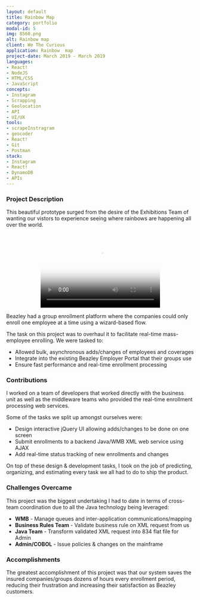 ```yaml
---
layout: default
title: Rainbow Map
category: portfolio
modal-id: 5
img: 8560.png
alt: Rainbow map
client: We The Curious
application: Rainbow  map
project-date: March 2019 - March 2019
languages:
- React!
- NodeJS
- HTML/CSS
- JavaScript
concepts:
- Instagram
- Scrapping
- Geolocation
- API
- UI/UX
tools:
- scrapeInstragram
- geocoder
- React!
- Git
- Postman
stack:
- Instagram
- React!
- DynamoDB
- APIs
---
```


### Project Description

This beautiful prototype surged from the desire of the Exhibitions Team of wanting our vistors to experience seeing where rainbows are happening all over the world.

<div style="text-align:center;">
	<video src="videos/8560.mp4" poster="img/portfolio/8560.png" width="320" height="200" controls preload></video>
</div>	



Beazley had a group enrollment platform where the companies could only enroll one employee at a time using a wizard-based flow.

The task on this project was to overhaul it to facilitate real-time mass-employee enrolling. We were tasked to: 

- Allowed bulk, asynchronous adds/changes of employees and coverages
- Integrate into the existing Beazley Employer Portal that their groups use
- Ensure fast performance and real-time enrollment processing

### Contributions

I worked on a team of developers that worked directly with the business unit as well as the middleware teams who provided the real-time enrollment processing web services.

Some of the tasks we split up amongst ourselves were:

- Design interactive jQuery UI allowing adds/changes to be done on one screen
- Submit enrollments to a backend Java/WMB XML web service using AJAX
- Add real-time status tracking of new enrollments and changes

On top of these design & development tasks, I took on the job of predicting, organizing, and estimating every task we all had to do to ship the product.

### Challenges Overcame

This project was the biggest undertaking I had to date in terms of cross-team coordination due to all the Java technology being leveraged:

- **WMB** - Manage queues and inter-application communications/mapping
- **Business Rules Team** - Validate business rule on XML request from us
- **Java Team** - Transform validated XML request into 834 flat file for Admin
- **Admin/COBOL** - Issue policies & changes on the mainframe

### Accomplishments

The greatest accomplishment of this project was that our system saves the insured companies/groups dozens of hours every enrollment period, reducing their frustration and increasing their satisfaction as Beazley customers.